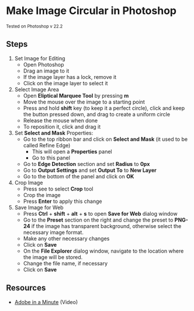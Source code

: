 # Make Image Circular in Photoshop

<small>
Tested on Photoshop v 22.2
</small>

<br>

## Steps

1. Set Image for Editing
    - Open Photoshop
    - Drag an image to it
    - If the image layer has a lock, remove it
    - Click on the image layer to select it 
2. Select Image Area
    - Open **Eliptical Marquee Tool** by pressing **m**
    - Move the mouse over the image to a starting point
    - Press and hold **shift** key (to keep it a perfect circle), click and keep the button pressed down, and drag to create a uniform circle
    - Release the mouse when done
    - To reposition it, click and drag it   
3. Set **Select and Mask** Properties:
    - Go to the top ribbon bar and click on **Select and Mask** (it used to be called Refine Edge)
        - This will open a **Properties** panel
        - Go to this panel
    - Go to **Edge Detection** section and set **Radius** to **0px**
    -  Go to **Output Settings** and set **Output To** to **New Layer**
    - Go to the bottom of the panel and click on **OK**
4. Crop Image
    - Press see to select **Crop** tool
    - Crop the image
    - Press **Enter** to apply this change
5. Save Image for Web
    - Press **Ctrl** + **shift** + **alt** + **s** to open **Save for Web** dialog window
    - Go to the **Preset** section on the right and change the preset to **PNG-24** if the image has transparent background, otherwise select the necessary image format.
    - Make any other necessary changes 
    - Click on **Save**
    - On the **File Explorer** dialog window, navigate to the location where the image will be stored.
    - Change the file name, if necessary
    - Click on **Save**
    
## Resources
- [Adobe in a Minute](https://www.youtube.com/watch?v=ykYQjkKWgr8) (Video)
